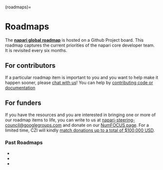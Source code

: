 (roadmaps)=

# Roadmaps

The [**napari global roadmap**](https://github.com/orgs/napari/projects/24/views/2?pane=info) is hosted on a Github Project board. This roadmap captures the current priorities of the napari core developer team. It is revisited every six months.

## For contributors

If a particular roadmap item is important to you and you want to help make it happen sooner, please [chat with us](https://napari.zulipchat.com/)! You can help by [contributing code or documentation](https://napari.org/dev/developers/index.html)

## For funders

If you have the resources and you are interested in bringing one or more of our roadmap items to life, you can write to us at [napari-steering-council@googlegroups.com](napari-steering-council@googlegroups.com) and donate on our [NumFOCUS page](https://numfocus.org/donate-to-napari). For a limited time, CZI will kindly [match donations up to a total of $100,000 USD](https://chanzuckerberg.com/science/programs-resources/imaging/napari/seeding-sustainability-for-the-napari-project/).

### Past Roadmaps

- [](0_4.md)
- [](0_3_retrospective.md)
- [](0_3.md)
